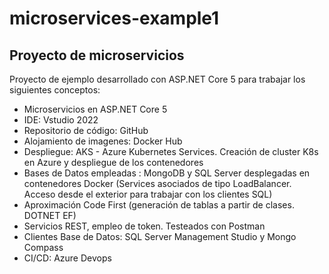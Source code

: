 # microservices-example1
## Proyecto de microservicios

Proyecto de ejemplo desarrollado con ASP.NET Core 5 para trabajar los siguientes conceptos:

- Microservicios en ASP.NET Core 5
- IDE: Vstudio 2022
- Repositorio de código: GitHub
- Alojamiento de imagenes: Docker Hub
- Despliegue: AKS - Azure Kubernetes Services. Creación de cluster K8s en Azure y despliegue de los contenedores
- Bases de Datos empleadas : MongoDB y SQL Server desplegadas en contenedores Docker (Services asociados de tipo LoadBalancer. Acceso desde el exterior para trabajar con los clientes SQL)
- Aproximación Code First (generación de tablas a partir de clases. DOTNET EF)
- Servicios REST, empleo de token. Testeados con Postman
- Clientes Base de Datos: SQL Server Management Studio y Mongo Compass
- CI/CD: Azure Devops
